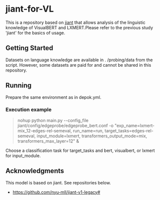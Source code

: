 # jiant-for-VL
This is a repository based on [jiant](https://github.com/nyu-mll/jiant-v1-legacy#) that allows analysis of the linguistic knowledge of VisualBERT and LXMERT.Please refer to the previous study 'jiant' for the basics of usage.

## Getting Started
Datasets on language knowledge are available in . /probing/data from the script. However, some datasets are paid for and cannot be shared in this repository.


## Running
Prepare the same environment as in depok.yml.

### Execution example

>nohup python main.py --config_file  jiant/config/edgeprobe/edgeprobe_bert.conf -o "exp_name=lxmert-mix_12-edges-rel-semeval, run_name=run, target_tasks=edges-rel-semeval, input_module=lxmert, transformers_output_mode=mix, transformers_max_layer=12" &

Choose a classification task for target_tasks and bert, visualbert, or lxmert for input_module.

## Acknowledgments
This model is based on jiant. See repositories below.

- https://github.com/nyu-mll/jiant-v1-legacy#
